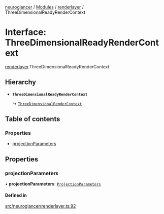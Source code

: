 [neuroglancer](../README.md) / [Modules](../modules.md) / [renderlayer](../modules/renderlayer.md) / ThreeDimensionalReadyRenderContext

# Interface: ThreeDimensionalReadyRenderContext

[renderlayer](../modules/renderlayer.md).ThreeDimensionalReadyRenderContext

## Hierarchy

- **`ThreeDimensionalReadyRenderContext`**

  ↳ [`ThreeDimensionalRenderContext`](renderlayer.ThreeDimensionalRenderContext.md)

## Table of contents

### Properties

- [projectionParameters](renderlayer.ThreeDimensionalReadyRenderContext.md#projectionparameters)

## Properties

### projectionParameters

• **projectionParameters**: [`ProjectionParameters`](../classes/projection_parameters.ProjectionParameters.md)

#### Defined in

[src/neuroglancer/renderlayer.ts:92](https://github.com/ActiveBrainAtlas2/neuroglancer/blob/285e65d7/src/neuroglancer/renderlayer.ts#L92)
